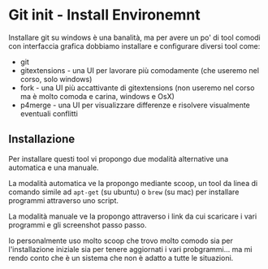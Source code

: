 # Git init - Install Environemnt

Installare git su windows è una banalità, ma per avere un po' di tool comodi con interfaccia grafica dobbiamo installare e configurare diversi tool come:

- git
- gitextensions - una UI per lavorare più comodamente (che useremo nel corso, solo windows)
- fork - una UI più accattivante di gitextensions (non useremo nel corso ma è molto comoda e carina, windows e OsX)
- p4merge - una UI per visualizzare differenze e risolvere visualmente eventuali conflitti

## Installazione

Per installare questi tool vi propongo due modalità alternative una automatica e una manuale.

La modalità automatica ve la propongo mediante scoop, un tool da linea di comando simile ad `apt-get` (su ubuntu) o `brew` (su mac) per installare programmi attraverso uno script.

La modalità manuale ve la propongo attraverso i link da cui scaricare i vari programmi e gli screenshot passo passo.

Io personalmente uso molto scoop che trovo molto comodo sia per l'installazione iniziale sia per tenere aggiornati i vari probgrammi... ma mi rendo conto che è un sistema che non è adatto a tutte le situazioni.

